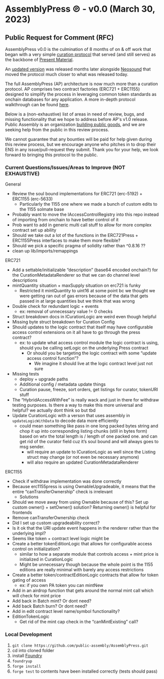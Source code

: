 # AssemblyPress ℗ - v0.0 (March 30, 2023)

## Public Request for Comment (RFC)
AssemblyPress v0.0 is the culmination of 8 months of on & off work that began with a very simple [curation protocol](https://etherscan.io/address/0x6422Bf82Ab27F121a043d6DE88b55FA39e2ea292#code) that served (and still serves) as the backbone of [Present Material](https://www.presentmaterial.xyz/).

An [updated version](https://github.com/public-assembly/curation-protocol) was released months later alongside [Neosound](https://www.neosound.xyz/) that moved the protocol much closer to what was released today.

The full AssemblyPress (AP) architecture is now much more than a curation protocol. AP comprises two contract factories (ERC721 + ERC1155) designed to simplify the process in leveraging common token standards as onchain databases for any application. A more in-depth protocol walkthrough can be found [here](https://forum.public---assembly.com/t/draft-assemblypress-walkthrough/335).

Below is a (non-exhaustive) list of areas in need of review, bugs, and missing functionality that we hope to address before AP's v1.0 release. Public Assembly is an organization [building public goods](https://twitter.com/valcoholics1/status/1641244533265399810?s=20), and we are seeking help from the public in this review process.

We cannot guarantee that any bounties will be paid for help given during this review process, but we encourage anyone who pitches in to drop their ENS in any issue/pull-request they submit. Thank you for your help, we look forward to bringing this protocol to the public.

### Current Questions/Issues/Areas to Improve (NOT EXHAUSTIVE)

General
- Review the soul bound implementations for ERC721 (erc-5192) + ERC1155 (erc-5633)
    - Particularly the 1155 one where we made a bunch of custom edits to the 1155 solmate base
- Probably want to move the IAccessControlRegistry into this repo instead of importing from onchain to have better control of it
- Prob want to add in generic multi call stuff to allow for more complex contract set up ability
- Should we take out a lot of the functions in the ERC721Press + ERC1155Press interfaces to make them more flexible?
- Should we pick a specific pragma of solidity rather than ^0.8.16 ??
- clean up lib/imports/remappings

ERC721
- Add a settable/initializable “description” (base64 encoded onchain?) for the CurationMetadataRenderer so that we can do channel level descriptions
- mintQuantity situation + maxSupply situation on erc721 is funky
    - Restricted it mintQuantity to uint16 at some point bc we thought we were getting ran out of gas errors because of the data that gets passed in at large quantities but we think that was wrong
- Double check for redundant logic + events
    - ex: removal of unnecessary value != 0 checks
- Struct breakdown docs in ICurationLogic are weird even though helpful
- Missing byte struct breakdown for Curation Config
- Should updates to the logic contract that itself may have configurable access control extensions on it all have to go through the press contract?
    - ex: to update what access control module the logic contract is using, should you be calling setLogic on the underlying Press contract
        - Or should you be targeting the logic contract with some “update access control function”?
            - We imagine it should live at the logic contract level just not sure
- Missing tests 
    - deploy + upgrade paths
    - Additional config / metadata update things
    - Curation pause, freeze, sort orders, get listings for curator, tokenURI stuff
- The “HybridAccessWithFee” is really wack and just in there for withdraw testing purposes. Is there a way to make this more universal and helpful? we actually dont think so but tbd
- Update CurationLogic with a verson that uses assembly in `updateLogicWithData` to decode data more efficiently
    - could mean something like pass in one long packed bytes string and chop it up into corresponding listing chunks (still in bytes form) based on wtv the total length is / length of one packed one. and can get rid of the curator field cuz it’s soul bound and will always goes to msg sender. 
        - will require an update to ICurationLogic as well since the Listing struct may change (or not even be necessary anymore)
        - will also require an updated CurationMetadataRenderer

ERC1155
- Check if withdraw implementation was done correctly
- Because erc1155press is using OwnableUpgradeable, it means that the entire “canTransferOwnership” check is irrelevant
    - Solutions
- Should we move away from using Ownable because of this? Set up custom owner() + setOwner() solution? Returning owner() is helpful for frontends
- Remove canTransferOwnership check
- Did I set up custom upgradeability correct?
- Is it ok that the URI update event happens in the renderer rather than the underlying impl?
- Seems like token + contract level logic might be  
- Create a better tokenEditionLogic that allows for configurable access control on initialization?
    - similar to how a separate module that controls access + mint price is initialized in CurationLogic
    - Might be unnecessary though because the whole point is the 1155 editions are really minimal with barely any access restrictions
- Create a better token/contractEditionLogic contracts that allow for token gating of access
    - ex: if you own PA token you can mintNew
- Add in an airdrop function that gets around the normal mint call which will check for mint price
- Add back in Batch mint? Or dont need?
- Add back Batch burn? Or dont need?
- Add in edit contract level name/symbol functionality?
- EditionTokenLogic
    - Get rid of the mint cap check in the “canMintExisting” call?

### Local Development

1. `git clone https://github.com/public-assembly/AssemblyPress.git`
2. cd into cloned folder
3. install [Foundry](https://github.com/foundry-rs/foundry)
4. `foundryup`
5. `forge install`
6. `forge test` to contents have been installed correctly (tests should pass)
